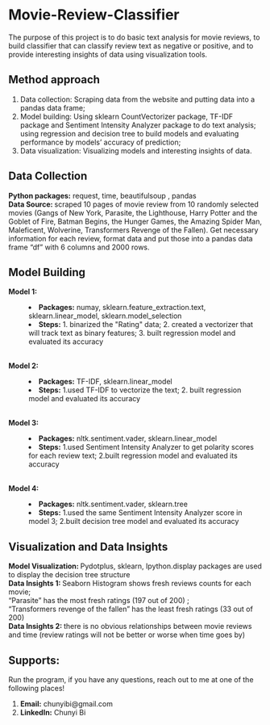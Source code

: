 # Movie-Review-Classifier
The purpose of this project is to do basic text analysis for movie reviews, to build classifier that can classify review text as negative or positive, and to provide interesting insights of data using visualization tools.
## Method approach
<ol>
<li> Data collection: Scraping data from the website and putting data into a pandas data frame;
<li> Model building: Using sklearn CountVectorizer package, TF-IDF package and Sentiment Intensity Analyzer package to do text analysis; using regression and decision tree to build models and evaluating performance by models’ accuracy of prediction;
<li> Data visualization: Visualizing models and interesting insights of data.
</ol>

## Data Collection
<b> Python packages:</b>  request, time, beautifulsoup , pandas<br>
<b>Data Source: </b> scraped 10 pages of movie review from 10 randomly selected movies (Gangs of New York, Parasite, the Lighthouse, Harry Potter and the Goblet of Fire, Batman Begins, the Hunger Games, the Amazing Spider Man, Maleficent, Wolverine, Transformers Revenge of the Fallen). Get necessary information for each review, format data and put those into a pandas data frame “df” with 6 columns and 2000 rows.
## Model Building
<b> Model 1: </b>
<menu>
<li type="disc"> <b>Packages:</b> numay, sklearn.feature_extraction.text, sklearn.linear_model, sklearn.model_selection
<li type="disc"> <b>Steps:</b>  1. binarized the "Rating" data;  2. created a vectorizer that will track text as binary features;  3. built regression model and evaluated its accuracy
</menu>
<br>
<b> Model 2: </b>
<menu>
<li type="disc"> <b>Packages:</b> TF-IDF, sklearn.linear_model
<li type="disc"> <b>Steps:</b>  1.used TF-IDF to vectorize the text;  2. built regression model and evaluated its accuracy
</menu>
<br>
<b> Model 3: </b>
<menu>
<li type="disc"> <b>Packages:</b> nltk.sentiment.vader, sklearn.linear_model
<li type="disc"> <b>Steps:</b>  1.used Sentiment Intensity Analyzer to get polarity scores for each review text;  2.built regression model and evaluated its accuracy
</menu>
<br>
<b> Model 4: </b>
<menu>
<li type="disc"> <b>Packages:</b> nltk.sentiment.vader, sklearn.tree
<li type="disc"> <b>Steps:</b>  1.used the same Sentiment Intensity Analyzer score in model 3;  2.built decision tree model and evaluated its accuracy
</menu>

## Visualization and Data Insights
<b> Model Visualization: </b> Pydotplus, sklearn, Ipython.display packages are used to display the decision tree structure
<br><b> Data Insights 1: </b> Seaborn Histogram shows fresh reviews counts for each movie;
<br>“Parasite” has the most fresh ratings (197 out of 200) ;
<br>“Transformers revenge of the fallen” has the least fresh ratings (33 out of 200)
<br><b> Data Insights 2: </b> there is no obvious relationships between movie reviews and time (review ratings will not be better or worse when time goes by)

## Supports:
Run the program, if you have any questions, reach out to me at one of the following places!
<ol><li><b>Email:</b> chunyibi@gmail.com
<li> <b>LinkedIn:</b> Chunyi Bi</ol>
